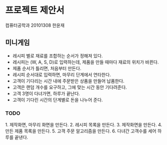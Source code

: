 <h1>프로젝트 제안서</h1>

컴퓨터공학과 20101308 한윤재

<h2>미니게임</h2>
<ul>
    <li> 레시피 별로 재료를 조합하는 순서가 정해져 있다.
    <li> 레시피는 (W, A, S, D)로 입력하는데, 제품을 만들 때마다 재료의 위치가 바뀐다.
    <li> 제품 순서가 틀리면, 처음부터 만든다.
    <li> 레시피 순서대로 입력하면, 마무리 단계에서 연타한다.
    <li> 고객이 기다리는 시간 내에 주문받은 상품을 만들어 납품한다.
    <li> 고객은 랜덤 개수를 요구하고, 그에 맞는 시간 동안 기다려준다.
    <li> 고객 3명이 다녀가면, 하루가 끝난다.
    <li> 고객이 기다린 시간의 단계별로 돈을 나누어 준다.
</ul>


<h3>TODO</h3>
 1. 제작화면, 마무리 화면을 만든다.
 2. 레시피 목록을 만든다.
 3. 제작화면을 만든다.
 4. 만든 제품 목록을 만든다.
 5. 고객 주문 알고리즘을 만든다.
 6. 다녀간 고객수를 세어 하루를 끝낸다.
 